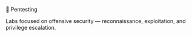 🔴 Pentesting

Labs focused on offensive security — reconnaissance, exploitation, and privilege escalation.
